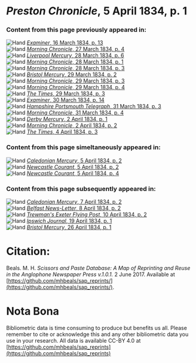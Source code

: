 # *Preston Chronicle*, 5 April 1834, p. 1  
  
### Content from this page previously appeared in:  
![Hand](http://scissorsandpaste.net/wp-content/uploads/2017/06/smallhandpointer.png) [*Examiner*, 16 March 1834, p. 13](https://mhbeals.github.io/sap_html/Examiner/Examiner-16-March-1834-p-13)  
![Hand](http://scissorsandpaste.net/wp-content/uploads/2017/06/smallhandpointer.png) [*Morning Chronicle*, 27 March 1834, p. 4](https://mhbeals.github.io/sap_html/Morning-Chronicle/Morning-Chronicle-27-March-1834-p-4)  
![Hand](http://scissorsandpaste.net/wp-content/uploads/2017/06/smallhandpointer.png) [*Liverpool Mercury*, 28 March 1834, p. 6](https://mhbeals.github.io/sap_html/Liverpool-Mercury/Liverpool-Mercury-28-March-1834-p-6)  
![Hand](http://scissorsandpaste.net/wp-content/uploads/2017/06/smallhandpointer.png) [*Morning Chronicle*, 28 March 1834, p. 1](https://mhbeals.github.io/sap_html/Morning-Chronicle/Morning-Chronicle-28-March-1834-p-1)  
![Hand](http://scissorsandpaste.net/wp-content/uploads/2017/06/smallhandpointer.png) [*Morning Chronicle*, 28 March 1834, p. 3](https://mhbeals.github.io/sap_html/Morning-Chronicle/Morning-Chronicle-28-March-1834-p-3)  
![Hand](http://scissorsandpaste.net/wp-content/uploads/2017/06/smallhandpointer.png) [*Bristol Mercury*, 29 March 1834, p. 2](https://mhbeals.github.io/sap_html/Bristol-Mercury/Bristol-Mercury-29-March-1834-p-2)  
![Hand](http://scissorsandpaste.net/wp-content/uploads/2017/06/smallhandpointer.png) [*Morning Chronicle*, 29 March 1834, p. 3](https://mhbeals.github.io/sap_html/Morning-Chronicle/Morning-Chronicle-29-March-1834-p-3)  
![Hand](http://scissorsandpaste.net/wp-content/uploads/2017/06/smallhandpointer.png) [*Morning Chronicle*, 29 March 1834, p. 4](https://mhbeals.github.io/sap_html/Morning-Chronicle/Morning-Chronicle-29-March-1834-p-4)  
![Hand](http://scissorsandpaste.net/wp-content/uploads/2017/06/smallhandpointer.png) [*The Times*, 29 March 1834, p. 3](https://mhbeals.github.io/sap_html/The-Times/The-Times-29-March-1834-p-3)  
![Hand](http://scissorsandpaste.net/wp-content/uploads/2017/06/smallhandpointer.png) [*Examiner*, 30 March 1834, p. 14](https://mhbeals.github.io/sap_html/Examiner/Examiner-30-March-1834-p-14)  
![Hand](http://scissorsandpaste.net/wp-content/uploads/2017/06/smallhandpointer.png) [*Hampshire Portsmouth Telegraph*, 31 March 1834, p. 3](https://mhbeals.github.io/sap_html/Hampshire-Portsmouth-Telegraph/Hampshire-Portsmouth-Telegraph-31-March-1834-p-3)  
![Hand](http://scissorsandpaste.net/wp-content/uploads/2017/06/smallhandpointer.png) [*Morning Chronicle*, 31 March 1834, p. 4](https://mhbeals.github.io/sap_html/Morning-Chronicle/Morning-Chronicle-31-March-1834-p-4)  
![Hand](http://scissorsandpaste.net/wp-content/uploads/2017/06/smallhandpointer.png) [*Derby Mercury*, 2 April 1834, p. 1](https://mhbeals.github.io/sap_html/Derby-Mercury/Derby-Mercury-2-April-1834-p-1)  
![Hand](http://scissorsandpaste.net/wp-content/uploads/2017/06/smallhandpointer.png) [*Morning Chronicle*, 2 April 1834, p. 2](https://mhbeals.github.io/sap_html/Morning-Chronicle/Morning-Chronicle-2-April-1834-p-2)  
![Hand](http://scissorsandpaste.net/wp-content/uploads/2017/06/smallhandpointer.png) [*The Times*, 4 April 1834, p. 3](https://mhbeals.github.io/sap_html/The-Times/The-Times-4-April-1834-p-3)  
  
### Content from this page simeltaneously appeared in:  
![Hand](http://scissorsandpaste.net/wp-content/uploads/2017/06/smallhandpointer.png) [*Caledonian Mercury*, 5 April 1834, p. 2](https://mhbeals.github.io/sap_html/Caledonian-Mercury/Caledonian-Mercury-5-April-1834-p-2)  
![Hand](http://scissorsandpaste.net/wp-content/uploads/2017/06/smallhandpointer.png) [*Newcastle Courant*, 5 April 1834, p. 2](https://mhbeals.github.io/sap_html/Newcastle-Courant/Newcastle-Courant-5-April-1834-p-2)  
![Hand](http://scissorsandpaste.net/wp-content/uploads/2017/06/smallhandpointer.png) [*Newcastle Courant*, 5 April 1834, p. 4](https://mhbeals.github.io/sap_html/Newcastle-Courant/Newcastle-Courant-5-April-1834-p-4)  
  
### Content from this page subsequently appeared in:  
![Hand](http://scissorsandpaste.net/wp-content/uploads/2017/06/smallhandpointer.png) [*Caledonian Mercury*, 7 April 1834, p. 2](https://mhbeals.github.io/sap_html/Caledonian-Mercury/Caledonian-Mercury-7-April-1834-p-2)  
![Hand](http://scissorsandpaste.net/wp-content/uploads/2017/06/smallhandpointer.png) [*Belfast News-Letter*, 8 April 1834, p. 2](https://mhbeals.github.io/sap_html/Belfast-News-Letter/Belfast-News-Letter-8-April-1834-p-2)  
![Hand](http://scissorsandpaste.net/wp-content/uploads/2017/06/smallhandpointer.png) [*Trewman's Exeter Flying Post*, 10 April 1834, p. 2](https://mhbeals.github.io/sap_html/Trewman's-Exeter-Flying-Post/Trewman's-Exeter-Flying-Post-10-April-1834-p-2)  
![Hand](http://scissorsandpaste.net/wp-content/uploads/2017/06/smallhandpointer.png) [*Ipswich Journal*, 19 April 1834, p. 1](https://mhbeals.github.io/sap_html/Ipswich-Journal/Ipswich-Journal-19-April-1834-p-1)  
![Hand](http://scissorsandpaste.net/wp-content/uploads/2017/06/smallhandpointer.png) [*Bristol Mercury*, 26 April 1834, p. 1](https://mhbeals.github.io/sap_html/Bristol-Mercury/Bristol-Mercury-26-April-1834-p-1)  


# Citation: 

Beals. M. H. *Scissors and Paste Database: A Map of Reprinting and Reuse in the Anglophone Newspaper Press v.1.0.1.* 2 June 2017. Available at [https://github.com/mhbeals/sap_reprints/](https://github.com/mhbeals/sap_reprints/). 

# Nota Bona

Bibliometric data is time consuming to produce but benefits us all. Please remember to cite or acknowledge this and any other bibliometric data you use in your research. All data is available CC-BY 4.0 at [https://github.com/mhbeals/sap_reprints](https://github.com/mhbeals/sap_reprints)